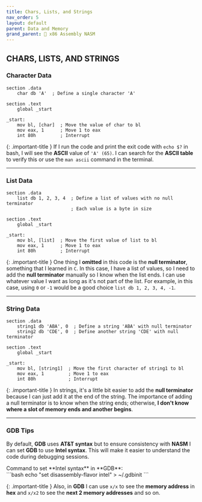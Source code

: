 ```yaml
---
title: Chars, Lists, and Strings
nav_order: 5
layout: default
parent: Data and Memory
grand_parent: 🔲 x86 Assembly NASM
---
```


## **CHARS, LISTS, AND STRINGS**

### **Character Data**

```
section .data
    char db 'A'  ; Define a single character 'A'

section .text
    global _start

_start:
    mov bl, [char]  ; Move the value of char to bl
    mov eax, 1      ; Move 1 to eax
    int 80h         ; Interrupt
```

{: .important-title }
If I run the code and print the exit code with `echo $?` in bash, I will see the **ASCII** value of `'A' (65)`. I can search for the **ASCII table** to verify this or use the `man ascii` command in the terminal.

----

### **List Data**

```
section .data
    list db 1, 2, 3, 4  ; Define a list of values with no null terminator
                        ; Each value is a byte in size

section .text
    global _start

_start:
    mov bl, [list]  ; Move the first value of list to bl
    mov eax, 1      ; Move 1 to eax
    int 80h         ; Interrupt
```

{: .important-title }
One thing I **omitted** in this code is the **null terminator**, something that I learned in `C`. In this case, I have a list of values, so I need to add the **null terminator** manually so I know when the list ends. I can use whatever value I want as long as it's not part of the list. For example, in this case, using `0` or `-1` would be a good choice `list db 1, 2, 3, 4, -1`.

----

### **String Data**

```
section .data
    string1 db 'ABA', 0  ; Define a string 'ABA' with null terminator
    string2 db 'CDE', 0  ; Define another string 'CDE' with null terminator

section .text
    global _start

_start:
    mov bl, [string1]  ; Move the first character of string1 to bl
    mov eax, 1         ; Move 1 to eax
    int 80h            ; Interrupt
```

{: .important-title }
In strings, it's a little bit easier to add the **null terminator** because I can just add it at the end of the string. The importance of adding a null terminator is to know when the string ends; otherwise, **I don't know where a slot of memory ends and another begins**.

----

### **GDB Tips**

By default, **GDB** uses **AT&T syntax** but to ensure consistency with **NASM** I can set **GDB** to use **Intel syntax**. This will make it easier to understand the code during debugging sessions.

<div class="code-example" markdown="1">
Command to set **Intel syntax** in **GDB**:
</div>
```bash
echo "set disassembly-flavor intel" > ~/.gdbinit
```

{: .important-title }
Also, in **GDB** I can use `x/x` to see the **memory address** in **hex** and `x/x2` to see the **next 2 memory addresses** and so on.